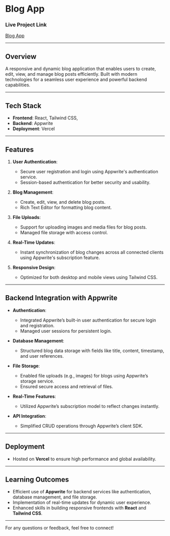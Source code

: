 # Blog App

### Live Project Link
[Blog App](https://prashantblogappappwrite-io4s2npj3.vercel.app/)

---

## **Overview**
A responsive and dynamic blog application that enables users to create, edit, view, and manage blog posts efficiently. Built with modern technologies for a seamless user experience and powerful backend capabilities.

---

## **Tech Stack**
- **Frontend**: React, Tailwind CSS,
- **Backend**: Appwrite
- **Deployment**: Vercel

---

## **Features**
1. **User Authentication**:
   - Secure user registration and login using Appwrite's authentication service.
   - Session-based authentication for better security and usability.

2. **Blog Management**:
   - Create, edit, view, and delete blog posts.
   - Rich Text Editor for formatting blog content.

3. **File Uploads**:
   - Support for uploading images and media files for blog posts.
   - Managed file storage with access control.

4. **Real-Time Updates**:
   - Instant synchronization of blog changes across all connected clients using Appwrite's subscription feature.

5. **Responsive Design**:
   - Optimized for both desktop and mobile views using Tailwind CSS.

---

## **Backend Integration with Appwrite**
- **Authentication**:
  - Integrated Appwrite’s built-in user authentication for secure login and registration.
  - Managed user sessions for persistent login.

- **Database Management**:
  - Structured blog data storage with fields like title, content, timestamp, and user references.

- **File Storage**:
  - Enabled file uploads (e.g., images) for blogs using Appwrite’s storage service.
  - Ensured secure access and retrieval of files.

- **Real-Time Features**:
  - Utilized Appwrite’s subscription model to reflect changes instantly.

- **API Integration**:
  - Simplified CRUD operations through Appwrite’s client SDK.

---

## **Deployment**
- Hosted on **Vercel** to ensure high performance and global availability.

---

## **Learning Outcomes**
- Efficient use of **Appwrite** for backend services like authentication, database management, and file storage.
- Implementation of real-time updates for dynamic user experience.
- Enhanced skills in building responsive frontends with **React** and **Tailwind CSS**.

---

For any questions or feedback, feel free to connect!
